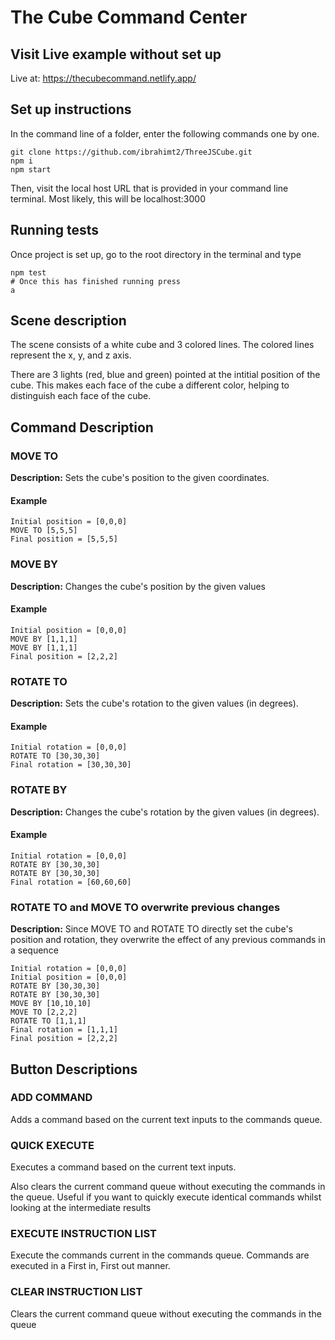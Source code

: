 # The Cube Command Center

## Visit Live example without set up

Live at: https://thecubecommand.netlify.app/

## Set up instructions 
In the command line of a folder, enter the following commands one by one.
```
git clone https://github.com/ibrahimt2/ThreeJSCube.git
npm i
npm start 
```
Then, visit the local host URL that is provided in your command line terminal. Most likely, this will be localhost:3000

## Running tests  
Once project is set up, go to the root directory in the terminal and type
```
npm test 
# Once this has finished running press
a
```

## Scene description

The scene consists of a white cube and 3 colored lines. The colored lines represent the x, y, and z axis. 

There are 3 lights (red, blue and green) pointed at the intitial position of the cube. This makes each face of the cube a different color, helping to distinguish each face of the cube. 

## Command Description

### MOVE TO
**Description:** Sets the cube's position to the given coordinates. 
#### Example
```
Initial position = [0,0,0]
MOVE TO [5,5,5]
Final position = [5,5,5]
```


### MOVE BY 
**Description:** Changes the cube's position by the given values
#### Example
```
Initial position = [0,0,0]
MOVE BY [1,1,1]
MOVE BY [1,1,1]
Final position = [2,2,2]
```

### ROTATE TO 
**Description:** Sets the cube's rotation to the given values (in degrees).
#### Example
```
Initial rotation = [0,0,0]
ROTATE TO [30,30,30]
Final rotation = [30,30,30]
```

### ROTATE BY
**Description:** Changes the cube's rotation by the given values (in degrees).
#### Example
```
Initial rotation = [0,0,0]
ROTATE BY [30,30,30]
ROTATE BY [30,30,30]
Final rotation = [60,60,60]
```

### ROTATE TO and MOVE TO overwrite previous changes
**Description:** Since MOVE TO and ROTATE TO directly set the cube's position and rotation, they overwrite the effect of any previous commands in a sequence
```
Initial rotation = [0,0,0]
Initial position = [0,0,0]
ROTATE BY [30,30,30]
ROTATE BY [30,30,30]
MOVE BY [10,10,10]
MOVE TO [2,2,2]
ROTATE TO [1,1,1]
Final rotation = [1,1,1]
Final position = [2,2,2]
```
## Button Descriptions

### ADD COMMAND
Adds a command based on the current text inputs to the commands queue. 

### QUICK EXECUTE
Executes a command based on the current text inputs. 

Also clears the current command queue without executing the commands in the queue. Useful if you want to quickly execute identical commands whilst looking at the intermediate results

### EXECUTE INSTRUCTION LIST
Execute the commands current in the commands queue. Commands are executed in a First in, First out manner.

### CLEAR INSTRUCTION LIST
Clears the current command queue without executing the commands in the queue





